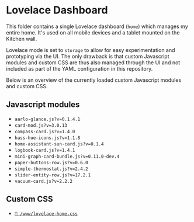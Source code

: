 # Lovelace Dashboard

This folder contains a single Lovelace dashboard (`home`) which manages my
entire home. It's used on all mobile devices and a tablet mounted on the Kitchen
wall.

Lovelace mode is set to `storage` to allow for easy experimentation and
prototyping via the UI. The only drawback is that custom Javascript modules and
custom CSS are thus also managed through the UI and not included as part of the
YAML configuration in this repository.

Below is an overview of the currently loaded custom Javascript modules and
custom CSS.

## Javascript modules

- `aarlo-glance.js?v=0.1.4.1`
- `card-mod.js?v=3.0.13`
- `compass-card.js?v=1.4.0`
- `hass-hue-icons.js?v=1.1.8`
- `home-assistant-sun-card.js?v=0.1.4`
- `logbook-card.js?v=1.4.1`
- `mini-graph-card-bundle.js?v=0.11.0-dev.4`
- `paper-buttons-row.js?v=0.6.0`
- `simple-thermostat.js?v=2.4.2`
- `slider-entity-row.js?v=17.2.1`
- `vacuum-card.js?v=2.2.2`

## Custom CSS

- [`📄 /www/lovelace-home.css`](/www/lovelace-home.css)
